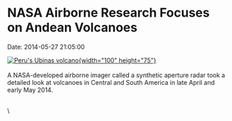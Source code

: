 NASA Airborne Research Focuses on Andean Volcanoes
==================================================

Date: 2014-05-27 21:05:00

[![Peru\'s Ubinas
volcano](http://www.jpl.nasa.gov/images/uavsar/20140527/pia18049-226.jpg){width="100"
height="75"}](http://www.jpl.nasa.gov/news/news.cfm?release=2014-165&rn=news.xml&rst=4158)\
\
A NASA-developed airborne imager called a synthetic aperture radar took
a detailed look at volcanoes in Central and South America in late April
and early May 2014.

\
\
